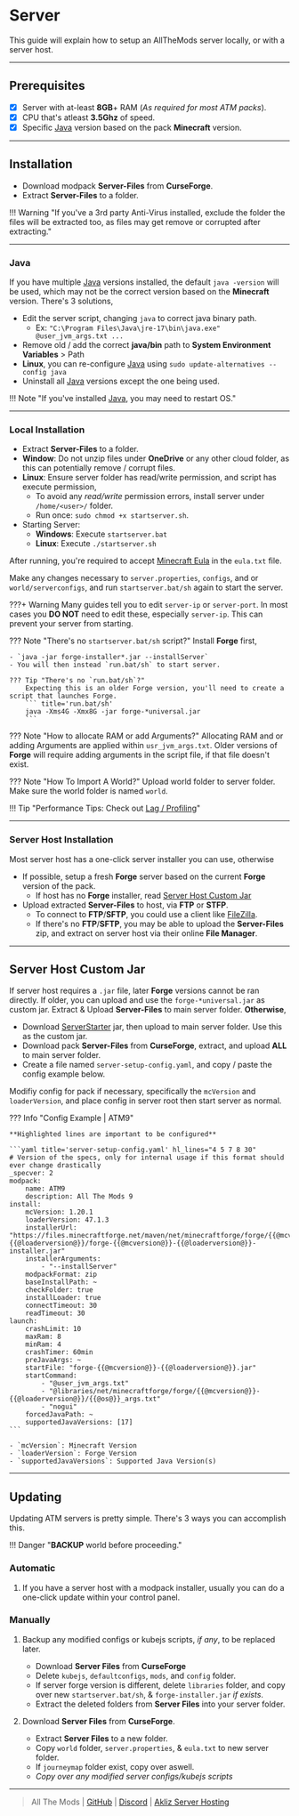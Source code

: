 # Server

This guide will explain how to setup an AllTheMods server locally, or with a server host.

---

## Prerequisites

- [x] Server with at-least **8GB**+ RAM (_As required for most ATM packs_).
- [x] CPU that's atleast **3.5Ghz** of speed.
- [x] Specific [Java](java.md) version based on the pack **Minecraft** version.

---

## Installation

- Download modpack **Server-Files** from **CurseForge**.
- Extract **Server-Files** to a folder.

!!! Warning "If you've a 3rd party Anti-Virus installed, exclude the folder the files will be extracted too, as files may get remove or corrupted after extracting."

---

### Java

If you have multiple [Java](java.md) versions installed, the default `java -version` will be used, which may not be the correct version based on the **Minecraft** version. There's 3 solutions,

- Edit the server script, changing `java` to correct java binary path.
    - Ex: `"C:\Program Files\Java\jre-17\bin\java.exe" @user_jvm_args.txt ...`
- Remove old / add the correct **java/bin** path to **System Environment Variables** > Path
- **Linux**, you can re-configure [Java](java.md) using `sudo update-alternatives --config java`
- Uninstall all [Java](java.md) versions except the one being used.

!!! Note "If you've installed [Java](java.md), you may need to restart OS."

--- 

### Local Installation

- Extract **Server-Files** to a folder.
- **Window**: Do not unzip files under **OneDrive** or any other cloud folder, as this can potentially remove / corrupt files.
- **Linux**: Ensure server folder has read/write permission, and script has execute permission,
    - To avoid any _read/write_ permission errors, install server under `/home/<user>/` folder.
    - Run once: `sudo chmod +x startserver.sh`.
- Starting Server: 
    - **Windows**: Execute `startserver.bat`
    - **Linux**: Execute `./startserver.sh`

After running, you're required to accept [Minecraft Eula](https://www.minecraft.net/en-us/eula) in the `eula.txt` file.

Make any changes necessary to `server.properties`, `configs`, and or `world/serverconfigs`, and run `startserver.bat/sh` again to start the server. 

???+ Warning
    Many guides tell you to edit `server-ip` or `server-port`. In most cases you **DO NOT** need to edit these, especially `server-ip`. This can prevent your server from starting.

??? Note "There's no `startserver.bat/sh` script?"
    Install **Forge** first,

    - `java -jar forge-installer*.jar --installServer`
    - You will then instead `run.bat/sh` to start server.

    ??? Tip "There's no `run.bat/sh`?"
        Expecting this is an older Forge version, you'll need to create a script that launches Forge.
        ``` title='run.bat/sh'
        java -Xms4G -Xmx8G -jar forge-*universal.jar
        ```

??? Note "How to allocate RAM or add Arguments?"
    Allocating RAM and or adding Arguments are applied within `usr_jvm_args.txt`. Older versions of **Forge** will require adding arguments in the script file, if that file doesn't exist.

??? Note "How To Import A World?"
    Upload world folder to server folder. Make sure the world folder is named `world`.

!!! Tip "Performance Tips: Check out [Lag / Profiling](lag.md)"

---

### Server Host Installation

Most server host has a one-click server installer you can use, otherwise

- If possible, setup a fresh **Forge** server based on the current **Forge** version of the pack.
    - If host has no **Forge** installer, read [Server Host Custom Jar](#server-host-custom-jar)
- Upload extracted **Server-Files** to host, via **FTP** or **STFP**.
    - To connect to **FTP**/**SFTP**, you could use a client like [FileZilla](https://filezilla-project.org/).
    - If there's no **FTP**/**SFTP**, you may be able to upload the **Server-Files** zip, and extract on server host via their online **File Manager**.
 

---

## Server Host Custom Jar

If server host requires a `.jar` file, later **Forge** versions cannot be ran directly. If older, you can upload and use the `forge-*universal.jar` as custom jar. Extract & Upload **Server-Files** to main server folder. **Otherwise**,

- Download [ServerStarter](https://github.com/BloodyMods/ServerStarter/releases) jar, then upload to main server folder. Use this as the custom jar.
- Download pack **Server-Files** from **CurseForge**, extract, and upload **ALL** to main server folder.
- Create a file named `server-setup-config.yaml`, and copy / paste the config example below. 

Modifiy config for pack if necessary, specifically the `mcVersion` and `loaderVersion`, and place config in server root then start server as normal.

??? Info "Config Example | ATM9"

    **Highlighted lines are important to be configured**

    ```yaml title='server-setup-config.yaml' hl_lines="4 5 7 8 30"
    # Version of the specs, only for internal usage if this format should ever change drastically
    _specver: 2
    modpack:
        name: ATM9
        description: All The Mods 9
    install:
        mcVersion: 1.20.1
        loaderVersion: 47.1.3
        installerUrl: "https://files.minecraftforge.net/maven/net/minecraftforge/forge/{{@mcversion@}}-{{@loaderversion@}}/forge-{{@mcversion@}}-{{@loaderversion@}}-installer.jar"
        installerArguments:
            - "--installServer"
        modpackFormat: zip
        baseInstallPath: ~
        checkFolder: true
        installLoader: true
        connectTimeout: 30
        readTimeout: 30
    launch:
        crashLimit: 10
        maxRam: 8
        minRam: 4
        crashTimer: 60min
        preJavaArgs: ~
        startFile: "forge-{{@mcversion@}}-{{@loaderversion@}}.jar"
        startCommand:
            - "@user_jvm_args.txt"
            - "@libraries/net/minecraftforge/forge/{{@mcversion@}}-{{@loaderversion@}}/{{@os@}}_args.txt"
            - "nogui"
        forcedJavaPath: ~
        supportedJavaVersions: [17]
    ```

    - `mcVersion`: Minecraft Version
    - `loaderVersion`: Forge Version
    - `supportedJavaVersions`: Supported Java Version(s)

---

## Updating

Updating ATM servers is pretty simple. There's 3 ways you can accomplish this. 

!!! Danger "**BACKUP** world before proceeding."

### **Automatic**

1. If you have a server host with a modpack installer, usually you can do a one-click update within your control panel.

### **Manually**

1. Backup any modified configs or kubejs scripts, _if any_, to be replaced later.
    - Download **Server Files** from **CurseForge**
    - Delete `kubejs`, `defaultconfigs`, `mods`, and `config` folder.
    - If server forge version is different, delete `libraries` folder, and copy over new `startserver.bat/sh`, & `forge-installer.jar` _if exists_.
    - Extract the deleted folders from **Server Files** into your server folder.

2. Download **Server Files** from **CurseForge**.
    - Extract **Server Files** to a new folder.
    - Copy `world` folder, `server.properties`, & `eula.txt` to new server folder.
    - If `journeymap` folder exist, copy over aswell.
    - _Copy over any modified server configs/kubejs scripts_

---

> All The Mods | [GitHub](https://github.com/AllTheMods) | [Discord](https://discord.com/invite/allthemods) | [Akliz Server Hosting](https://www.akliz.net/allthemods)
